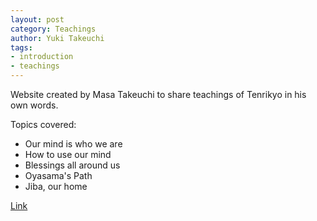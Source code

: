 ```yaml
---
layout: post
category: Teachings
author: Yuki Takeuchi
tags:
- introduction
- teachings
---
```


Website created by Masa Takeuchi to share teachings of Tenrikyo in his own words.

Topics covered:
- Our mind is who we are
- How to use our mind
- Blessings all around us
- Oyasama's Path
- Jiba, our home

[Link](http://tenrikyo.one/)